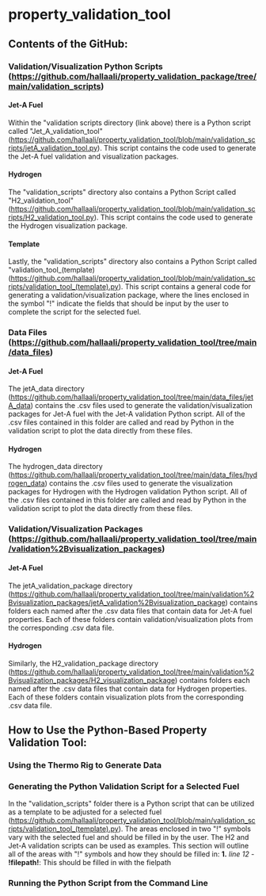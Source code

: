 # property_validation_tool

## Contents of the GitHub: 
### Validation/Visualization Python Scripts (https://github.com/hallaali/property_validation_package/tree/main/validation_scripts)
#### Jet-A Fuel 
Within the "validation scripts directory (link above) there is a Python script called "Jet_A_validation_tool" (https://github.com/hallaali/property_validation_tool/blob/main/validation_scripts/jetA_validation_tool.py). This script contains the code used to generate the Jet-A fuel validation and visualization packages. 
#### Hydrogen 
The "validation_scripts" directory also contains a Python Script called "H2_validation_tool" (https://github.com/hallaali/property_validation_tool/blob/main/validation_scripts/H2_validation_tool.py). This script contains the code used to generate the Hydrogen visualization package. 
#### Template 
Lastly, the "validation_scripts" directory also contains a Python Script called "validation_tool_(template) (https://github.com/hallaali/property_validation_tool/blob/main/validation_scripts/validation_tool_(template).py). This script contains a general code for generating a validation/visualization package, where the lines enclosed in the symbol "!" indicate the fields that should be input by the user to complete the script for the selected fuel. 

### Data Files (https://github.com/hallaali/property_validation_tool/tree/main/data_files)
#### Jet-A Fuel
The jetA_data directory (https://github.com/hallaali/property_validation_tool/tree/main/data_files/jetA_data) contains the .csv files used to generate the validation/visualization packages for Jet-A fuel with the Jet-A validation Python script. All of the .csv files contained in this folder are called and read by Python in the validation script to plot the data directly from these files. 
#### Hydrogen
The hydrogen_data directory (https://github.com/hallaali/property_validation_tool/tree/main/data_files/hydrogen_data) contains the .csv files used to generate the visualization packages for Hydrogen with the Hydrogen validation Python script. All of the .csv files contained in this folder are called and read by Python in the validation script to plot the data directly from these files. 

### Validation/Visualization Packages (https://github.com/hallaali/property_validation_tool/tree/main/validation%2Bvisualization_packages)
#### Jet-A Fuel
The jetA_validation_package directory (https://github.com/hallaali/property_validation_tool/tree/main/validation%2Bvisualization_packages/jetA_validation%2Bvisualization_package) contains folders each named after the .csv data files that contain data for Jet-A fuel properties. Each of these folders contain validation/visualization plots from the corresponding .csv data file.
#### Hydrogen
Similarly, the H2_validation_package directory (https://github.com/hallaali/property_validation_tool/tree/main/validation%2Bvisualization_packages/H2_visualization_package) contains folders each named after the .csv data files that contain data for Hydrogen properties. Each of these folders contain visualization plots from the corresponding .csv data file.

## How to Use the Python-Based Property Validation Tool: 

### Using the Thermo Rig to Generate Data

### Generating the Python Validation Script for a Selected Fuel
In the "validation_scripts" folder there is a Python script that can be utilized as a template to be adjusted for a selected fuel (https://github.com/hallaali/property_validation_tool/blob/main/validation_scripts/validation_tool_(template).py). The areas enclosed in two "!" symbols vary with the selected fuel and should be filled in by the user. The H2 and Jet-A validation scripts can be used as examples. This section will outline all of the areas with "!" symbols and how they should be filled in:
**1.** *line 12* - **!filepath!**: This should be filled in with the fielpath




### Running the Python Script from the Command Line

